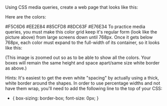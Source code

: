 Using CSS media queries, create a web page that looks like this:



Here are the colors:

#F5C6D6
#EE2E84
#85CFD8
#8DC63F
#E76E34
To practice media queries, you must make this color grid keep it's regular form (look like the picture above) from large screens down until 768px. Once it gets below 768px, each color must expand to the full-width of its container, so it looks like this:



(This image is zoomed out so as to be able to show all the colors. Your boxes will remain the same height and space apart/same size white border as above.)

Hints:
It's easiest to get the even white "spacing" by actually using a thick, white border around the shapes.
In order to use percentage widths and not have them wrap, you'll need to add the following line to the top of your CSS:
* {
    box-sizing: border-box; 
    font-size: 0px;
}
